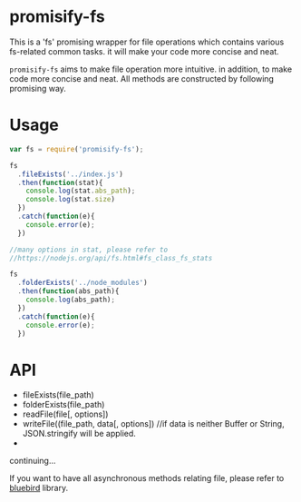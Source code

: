 # promisify-fs
This is a 'fs' promising wrapper for file operations which contains various fs-related common tasks. it will make your code more concise and neat.

`promisify-fs` aims to make file operation more intuitive. in addition, to make code more concise and neat. All methods are constructed by following promising way.

# Usage
```javascript
var fs = require('promisify-fs');

fs
  .fileExists('../index.js')
  .then(function(stat){
    console.log(stat.abs_path);
    console.log(stat.size)
  })
  .catch(function(e){
    console.error(e);
  })

//many options in stat, please refer to
//https://nodejs.org/api/fs.html#fs_class_fs_stats

fs
  .folderExists('../node_modules')
  .then(function(abs_path){
    console.log(abs_path);
  })
  .catch(function(e){
    console.error(e);
  })


```

# API
* fileExists(file_path)
* folderExists(file_path)
* readFile(file[, options])
* writeFile((file_path, data[, options]) //if data is neither Buffer or String, JSON.stringify will be applied.
*

continuing...

If you want to have all asynchronous methods relating file, please refer to [bluebird](http://bluebirdjs.com/docs/api/promise.promisifyall.html) library.
